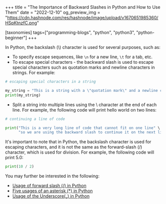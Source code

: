 +++
title = "The Importance of Backward Slashes in Python and How to Use Them"
date = "2022-12-10"
og_preview_img = "https://cdn.hashnode.com/res/hashnode/image/upload/v1670651985360/HSpKtnzfC.png"


[taxonomies]
tags=["programming-blogs", "python", "python3", "python-beginner"]
+++

In Python, the backslash (\\) character is used for several purposes, such as:

- To specify escape sequences, like `\n` for a new line, `\t` for a tab, etc.
- To escape special characters - the backward slash is used to escape special characters such as quotation marks and newline characters in strings. For example:

```python
# escaping special characters in a string

my_string = "This is a string with a \"quotation mark\" and a newline character \n in it"
print(my_string)
```

- Split a string into multiple lines using the \\ character at the end of each line. For example, the following code will print hello world on two lines:

```python
# continuing a line of code

print("This is a very long line of code that cannot fit on one line" \
      "so we are using the backward slash to continue it on the next line")
```

It's important to note that in Python, the backslash character is used for escaping characters, and it is not the same as the forward-slash (/) character, which is used for division. For example, the following code will print 5.0:

```python
print(10 / 2)
```

You may further be interested in the following:

- [Usage of forward slash (/) in Python](https://blog.soumendrak.com/usage-of-forward-slash-in-python)
- [Five usages of an asterisk (\*) in Python](https://blog.soumendrak.com/5-usages-of-an-asterisk-in-python)
- [Usage of the Underscore(\_) in Python](https://blog.soumendrak.com/usage-of-the-underscore-in-python)
